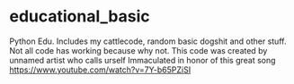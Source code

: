 # educational_basic
Python Edu. Includes my cattlecode, random basic dogshit and other stuff. Not all code has working because why not.
This code was created by unnamed artist who calls urself Immaculated in honor of this great song https://www.youtube.com/watch?v=7Y-b65PZiSI
